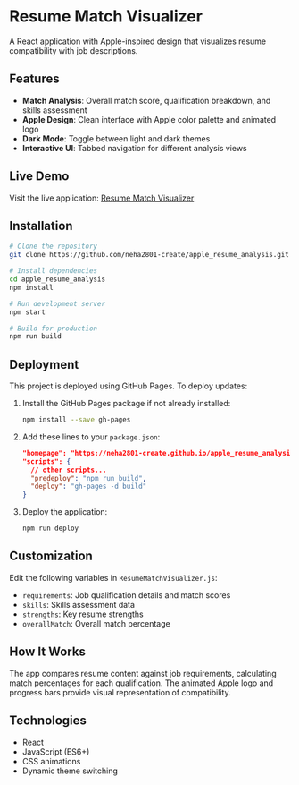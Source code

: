 # Resume Match Visualizer

A React application with Apple-inspired design that visualizes resume compatibility with job descriptions.

## Features

- **Match Analysis**: Overall match score, qualification breakdown, and skills assessment
- **Apple Design**: Clean interface with Apple color palette and animated logo
- **Dark Mode**: Toggle between light and dark themes
- **Interactive UI**: Tabbed navigation for different analysis views

## Live Demo

Visit the live application: [Resume Match Visualizer](https://neha2801-create.github.io/apple_resume_analysis)

## Installation

```bash
# Clone the repository
git clone https://github.com/neha2801-create/apple_resume_analysis.git

# Install dependencies
cd apple_resume_analysis
npm install

# Run development server
npm start

# Build for production
npm run build
```

## Deployment

This project is deployed using GitHub Pages. To deploy updates:

1. Install the GitHub Pages package if not already installed:
   ```bash
   npm install --save gh-pages
   ```

2. Add these lines to your `package.json`:
   ```json
   "homepage": "https://neha2801-create.github.io/apple_resume_analysis",
   "scripts": {
     // other scripts...
     "predeploy": "npm run build",
     "deploy": "gh-pages -d build"
   }
   ```

3. Deploy the application:
   ```bash
   npm run deploy
   ```

## Customization

Edit the following variables in `ResumeMatchVisualizer.js`:
- `requirements`: Job qualification details and match scores
- `skills`: Skills assessment data
- `strengths`: Key resume strengths
- `overallMatch`: Overall match percentage

## How It Works

The app compares resume content against job requirements, calculating match percentages for each qualification. The animated Apple logo and progress bars provide visual representation of compatibility.

## Technologies

- React
- JavaScript (ES6+)
- CSS animations
- Dynamic theme switching


